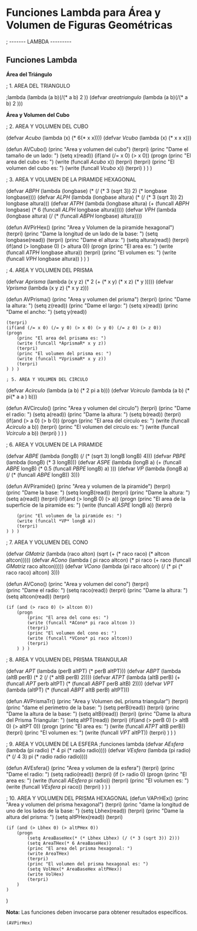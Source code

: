 # Funciones Lambda para Área y Volumen de Figuras Geométricas


; -------  LAMBDA ---------

## Funciones Lambda
**Área del Triángulo**

; 1. AREA DEL TRIANGULO

;lambda
(lambda (a b)(/(* a b) 2 ))
(defvar *areatriangulo* (lambda (a b)(/(* a b) 2 )))

**Área y Volumen del Cubo**

; 2. AREA Y VOLUMEN DEL CUBO

(defvar *Acubo* (lambda (x) (* 6(* x x))))
(defvar *Vcubo* (lambda (x) (* x x x)))

(defun AVCubo()
    (princ "Area y volumen del cubo")
    (terpri)
    (princ "Dame el tamaño de un lado: ")
    (setq x(read))
    (if(and (/= x 0) (> x 0))
    (progn
        (princ "El area del cubo es: ")
        (write (funcall *Acubo* x))
        (terpri)
        (terpri)
        (princ "El volumen del cubo es: ")
       (write (funcall *Vcubo* x))
        (terpri)
    ) ) )

; 3. AREA Y VOLUMEN DE LA PIRAMIDE HEXAGONAL

(defvar *ABPH* (lambda (longbase) (* (/ (* 3 (sqrt 3)) 2) (* longbase longbase))))
(defvar *ALPH* (lambda (longbase altura) (* (/ (* 3 (sqrt 3)) 2) longbase altura)))
(defvar *ATPH* (lambda (longbase altura) (+ (funcall *ABPH* longbase) (* 6 (funcall *ALPH* longbase altura)))))
(defvar *VPH* (lambda (longbase altura) (/ (* (funcall *ABPH* longbase) altura))))

(defun AVPirHex()
    (princ "Area y Volumen de la piramide hexagonal")
    (terpri)
    (princ "Dame la longitud de un lado de la base: ")
    (setq longbase(read))
    (terpri)
    (princ "Dame el altura: ")
    (setq altura(read))
    (terpri)
    (if(and (> longbase 0) (> altura 0))
        (progn
            (princ "El area es: ")
            (write (funcall *ATPH* longbase altura))
            (terpri)
            (princ "El volumen es: ")
            (write (funcall *VPH* longbase altura))
        ) ) )


; 4. AREA Y VOLUMEN DEL PRISMA

(defvar *Aprisma* (lambda (x y z) (* 2 (+ (* x y) (* x z) (* y )))))
(defvar *Vprisma* (lambda (x y z) (* x y z)))

(defun AVPrisma()
    (princ "Area y volumen del prisma")
    (terpri)
    (princ "Dame la altura: ")
    (setq z(read))
    (princ "Dame el largo: ")
    (setq x(read))
    (princ "Dame el ancho: ")
    (setq y(read))
    
    
    (terpri)
    (if(and (/= x 0) (/= y 0) (> x 0) (> y 0) (/= z 0) (> z 0))
    (progn
        (princ "El area del prisama es: ")
        (write (funcall *AprismaR* x y z))
        (terpri)
        (princ "El volumen del prisma es: ")
        (write (funcall *VprismaR* x y z))
        (terpri)
    ) ) )

    ; 5. AREA Y VOLUMEN DEL CIRCULO

(defvar *Acirculo* (lambda (a b) (* 2 pi a b)))
(defvar *Vcirculo* (lambda (a b) (* pi(* a a ) b)))

(defun AVCirculo()
    (princ "Area y volumen del circulo")
    (terpri)
    (princ "Dame el radio: ")
    (setq a(read))
    (princ "Dame la altura: ")
    (setq b(read))
    (terpri)
    (if(and (> a 0) (> b 0))
    (progn
        (princ "El area del circulo es: ")
        (write (funcall *Acirculo* a b))
        (terpri)
        (princ "El volumen del circulo es: ")
        (write (funcall *Vcirculo* a b))
        (terpri)
    ) ) )

; 6. AREA Y VOLUMEN DE LA PIRAMIDE

(defvar *ABPE* (lambda (longB) (/ (* (sqrt 3) longB longB) 4)))
(defvar *PBPE* (lambda (longB) (* 3 longB)))
(defvar *ASPE* (lambda (longB a) (+ (funcall *ABPE* longB) (* 0.5 (funcall *PBPE* longB) a) )))
(defvar *VP* (lambda (longB a) (/ (* (funcall *ABPE* longB)) 3)))

(defun AVPiramide()
    (princ "Area y volumen de la piramide")
    (terpri)    
    (princ "Dame la base: ")
    (setq longB(read))
    (terpri)
    (princ "Dame la altura: ")
    (setq a(read))
    (terpri)
    (if(and (> longB 0) (> a))
    (progn
        (princ "El area de la superficie de la piramide es: ")
        (write (funcall *ASPE* longB a))
        (terpri)

        (princ "El volumen de la piramide es: ")
        (write (funcall *VP* longB a))
        (terpri)
    ) ) )

; 7. AREA Y VOLUMEN DEL CONO

(defvar *GMatriz* (lambda (raco alton) (sqrt (+ (* raco raco) (* altcon altcon)))))
(defvar *ACono* (lambda ( pi raco altcon) (* pi raco (+ raco (funcall *GMatriz* raco altcon)))))
(defvar *VCono* (lambda (pi raco altcon) (/ (* pi (* raco raco) altcon) 3)))

(defun AVCono()
    (princ "Area y volumen del cono")
    (terpri)    
    (princ "Dame el radio: ")
    (setq raco(read))
    (terpri)
    (princ "Dame la altura: ")
    (setq altcon(read))
    (terpri)

    (if (and (> raco 0) (> altcon 0))
        (progn
            (princ "El area del cono es: ")
            (write (funcall *ACono* pi raco altcon ))
            (terpri)
            (princ "El volumen del cono es: ")
            (write (funcall *VCono* pi raco altcon))
            (terpri)
        ) ) )


; 8. AREA Y VOLUMEN DEL PRISMA TRIANGULAR

(defvar *APT* (lambda (perB altPT) (* perB altPT)))
(defvar *ABPT* (lambda (altB perB) (* 2 (/ (* altB perB) 2))))
(defvar *ATPT* (lambda (altB perB) (+ (funcall *APT* perb altPT) (* (funcall *ABPT* perB altB) 2))))
(defvar *VPT* (lambda (altPT) (* (funcall *ABPT* altB perB) altPT)))

(defun AVPrismaTr()
    (princ "Area y Volumen deL prisma triangular")
    (terpri)
    (princ "dame el perimetro de la base: ")
    (setq perB(read))
    (terpri)
    (princ "Dame la altura de la base: ")
    (setq altB(read))
    (terpri)
    (princ "Dame la altura del Prisma Triangular: ")
    (setq altPT(read))
    (terpri)
    (if(and (> perB 0) (> altB 0) (> altPT 0))
        (progn
            (princ "El area es: ")
            (write (funcall *ATPT* altB perB))
            (terpri)
            (princ "El volumen es: ")
            (write (funcall *VPT* altPT))
            (terpri)
        ) ) )



; 9. AREA Y VOLUMEN DE LA ESFERA
;funciones lambda
(defvar *AEsfera* (lambda (pi radio) (* 4 pi (* radio radio))))
(defvar *VEsfera* (lambda (pi radio) (* (/ 4 3) pi (* radio radio radio))))

(defun AVEsfera()
    (princ "Area y volumen de la esfera")
    (terpri) 
    (princ "Dame el radio: ")
    (setq radio(read))
    (terpri)
    (if (> radio 0)
        (progn
            (princ "El area es: ")
            (write (funcall *AEsfera* pi radio))
            (terpri)
            (princ "El volumen es: ")
            (write (funcall *VEsfera* pi raco))
            (terpri)
) ) )


; 10. AREA Y VOLUMEN DEL PRISMA HEXAGONAL
(defun VAPrHEx()
    (princ "Area y volumen del prisma hexagonal")
    (terpri)
    (princ "dame la longitud de uno de los lados de la base: ")
    (setq Lbhex(read))
    (terpri)
    (princ "Dame la altura del prisma: ")
    (setq altPHex(read))
    (terpri)

    (if (and (> Lbhex 0) (> altPHex 0))
        (progn
            (setq AreaBaseHex(* (* Lbhex Lbhex) (/ (* 3 (sqrt 3)) 2)))
            (setq AreaTHex(* 6 AreaBaseHex))
            (princ "El area del prisma hexagonal: ")
            (write AreaTHex)
            (terpri)
            (princ "El volumen del prisma hexagonal es: ")
            (setq VolHex(* AreaBaseHex altPHex))
            (write VolHex)
            (terpri)
        )
    )

)


**Nota:** Las funciones deben invocarse para obtener resultados específicos.

```lisp
(AVPirHex)